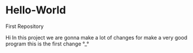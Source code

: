 # Hello-World
First Repository

Hi
In this project we are gonna make a lot of changes for make a very good program 
this is the first change 
°_°
